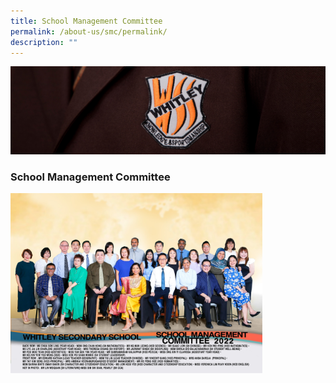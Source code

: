 ```yaml
---
title: School Management Committee
permalink: /about-us/smc/permalink/
description: ""
---
```

![](/images/about%20us.jpg)

### School Management Committee

<img src="/images/SMC%202022.jpg" style="width:80%">

